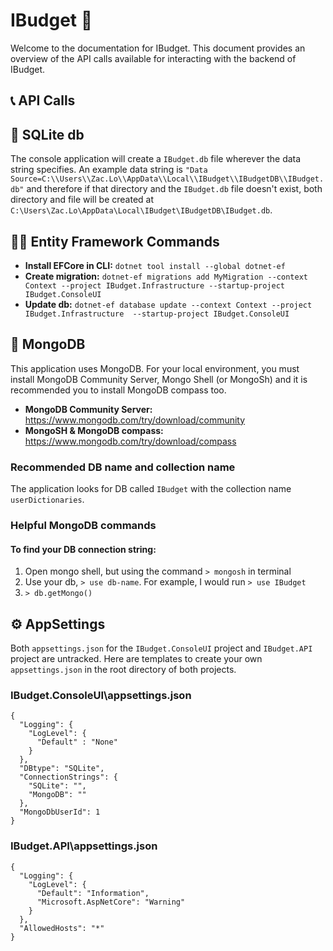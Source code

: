 # IBudget 💸

Welcome to the documentation for IBudget. This document provides an overview of the API calls available for interacting with the backend of IBudget.

## 📞 API Calls

## 📖 SQLite db 
The console application will create a `IBudget.db` file wherever the data string specifies. An example data string is `"Data Source=C:\\Users\\Zac.Lo\\AppData\\Local\\IBudget\\IBudgetDB\\IBudget.db"` and therefore if that directory and the `IBudget.db` file doesn't exist, both directory and file will be created at `C:\Users\Zac.Lo\AppData\Local\IBudget\IBudgetDB\IBudget.db`.

## 🧑‍💻 Entity Framework Commands 
- **Install EFCore in CLI:** `dotnet tool install --global dotnet-ef`
- **Create migration:** `dotnet-ef migrations add MyMigration --context Context --project IBudget.Infrastructure --startup-project IBudget.ConsoleUI`
- **Update db:** `dotnet-ef database update --context Context --project IBudget.Infrastructure  --startup-project IBudget.ConsoleUI`

## 📄 MongoDB 
This application uses MongoDB. For your local environment, you must install MongoDB Community Server, Mongo Shell (or MongoSh) and it is recommended you to install MongoDB compass too.

- **MongoDB Community Server:** https://www.mongodb.com/try/download/community
- **MongoSH & MongoDB compass:** https://www.mongodb.com/try/download/compass 

### **Recommended DB name and collection name**
The application looks for DB called `IBudget` with the collection name `userDictionaries`.

### **Helpful MongoDB commands**
#### To find your DB connection string:
1. Open mongo shell, but using the command `> mongosh` in terminal
2. Use your db, `> use db-name`. For example, I would run `> use IBudget`
3. `> db.getMongo()`

## ⚙️ AppSettings 
Both `appsettings.json` for the `IBudget.ConsoleUI` project and `IBudget.API` project are untracked. Here are templates to create your own `appsettings.json` in the root directory of both projects. 

### IBudget.ConsoleUI\appsettings.json
```
{
  "Logging": {
    "LogLevel": {
      "Default" : "None"
    }
  },
  "DBtype": "SQLite",
  "ConnectionStrings": {
    "SQLite": "",
    "MongoDB": ""
  },
  "MongoDbUserId": 1
}
```
### IBudget.API\appsettings.json
```
{
  "Logging": {
    "LogLevel": {
      "Default": "Information",
      "Microsoft.AspNetCore": "Warning"
    }
  },
  "AllowedHosts": "*"
}
```
